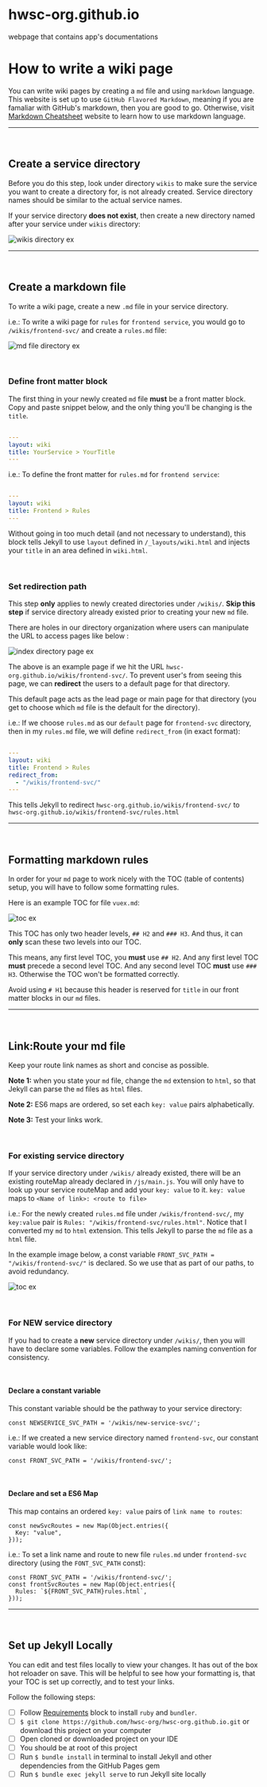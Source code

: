 # hwsc-org.github.io
webpage that contains app's documentations

# How to write a wiki page 
You can write wiki pages by creating a `md` file and using `markdown` language. 
This website is set up to use `GitHub Flavored Markdown`, meaning if you are famaliar 
with GitHub's markdown, then you are good to go. Otherwise, visit 
[Markdown Cheatsheet](https://github.com/adam-p/markdown-here/wiki/Markdown-Cheatsheet) website to
learn how to use markdown language.

---
<br>

## Create a service directory
Before you do this step, look under directory `wikis` to make sure the service 
you want to create a directory for, is not already created. Service directory
names should be similar to the actual service names.

If your service directory **does not exist**, then create a new directory named after 
your service under `wikis` directory:

![wikis directory ex](/images/readme/wikis-directory.png)

---
<br>

## Create a markdown file
To write a wiki page, create a new `.md` file in your service directory.

i.e.: To write a wiki page for `rules` for `frontend service`, 
you would go to `/wikis/frontend-svc/` and create a `rules.md` file:

![md file directory ex](/images/readme/md-file-directory.png)

<br>

### Define front matter block
The first thing in your newly created `md` file **must** be a front matter block.
Copy and paste snippet below, and the only thing you'll be changing is the `title`.

```yaml

---
layout: wiki
title: YourService > YourTitle
---

```

i.e.: To define the front matter for `rules.md` for `frontend service`:

```yaml

---
layout: wiki
title: Frontend > Rules
---

```

Without going in too much detail (and not necessary to understand), this block tells 
Jekyll to use `layout` defined in `/_layouts/wiki.html` and injects your 
`title` in an area defined in `wiki.html`.

<br>

### Set redirection path
This step **only** applies to newly created directories under `/wikis/`. 
**Skip this step** if service directory already existed prior to creating 
your new `md` file.

There are holes in our directory organization where users can manipulate the URL
to access pages like below :

![index directory page ex](/images/readme/index-directory-page.png)

The above is an example page if we hit the URL `hwsc-org.github.io/wikis/frontend-svc/`. 
To prevent user's from seeing this page, we can **redirect** the users to a default 
page for that directory.

This default page acts as the lead page or main page for that directory 
(you get to choose which `md` file is the default for the directory).

i.e.: If we choose `rules.md` as our `default` page for `frontend-svc` directory, then
in my `rules.md` file, we will define `redirect_from` (in exact format):

```yaml

---
layout: wiki
title: Frontend > Rules
redirect_from:
  - "/wikis/frontend-svc/"
---

```

This tells Jekyll to redirect `hwsc-org.github.io/wikis/frontend-svc/` to 
`hwsc-org.github.io/wikis/frontend-svc/rules.html` 

---
<br>

## Formatting markdown rules
In order for your `md` page to work nicely with the TOC (table of contents) setup, you 
will have to follow some formatting rules.

Here is an example TOC for file `vuex.md`:

![toc ex](/images/readme/toc-ex.png)

This TOC has only two header levels, `## H2` and `### H3`. And thus, it can **only** 
scan these two levels into our TOC. 

This means, any first level TOC, you **must** use `## H2`. And any first level TOC
**must** precede a second level TOC. And any second level TOC **must** use `### H3`.
Otherwise the TOC won't be formatted correctly.

Avoid using `# H1` because this header is reserved for `title` in our
front matter blocks in our `md` files.

---
<br>

## Link:Route your md file
Keep your route link names as short and concise as possible.

**Note 1:** when you state your `md` file, change the `md` extension to `html`, so that
Jekyll can parse the `md` files as `html` files.

**Note 2:** ES6 maps are ordered, so set each `key: value` pairs alphabetically.

**Note 3:** Test your links work.

<br>

### For existing service directory
If your service directory under `/wikis/` already existed, there will be an existing 
routeMap already declared in `/js/main.js`. You will only have to look up
your service routeMap and add your `key: value` to it. `key: value` maps to `<Name of link>: <route to file>`

i.e.: For the newly created `rules.md` file under `/wikis/frontend-svc/`, my `key:value` pair is 
`Rules: "/wikis/frontend-svc/rules.html"`. Notice that I converted my `md` to `html`
extension. This tells Jekyll to parse the `md` file as a `html` file.

In the example image below, a const variable `FRONT_SVC_PATH = "/wikis/frontend-svc/"` is declared.
So we use that as part of our paths, to avoid redundancy.

![toc ex](/images/readme/routes-ex.png)

<br>

### For NEW service directory
If you had to create a **new** service directory under `/wikis/`, then you will
have to declare some variables. Follow the examples naming convention for consistency.

<br>

#### Declare a constant variable
This constant variable should be the pathway to your service directory:

```
const NEWSERVICE_SVC_PATH = '/wikis/new-service-svc/';
```

i.e.: If we created a new service directory named `frontend-svc`, our constant variable would
look like:

```
const FRONT_SVC_PATH = '/wikis/frontend-svc/';
```
<br>

#### Declare and set a ES6 Map
This map contains an ordered `key: value` pairs of `link name to routes`:

```
const newSvcRoutes = new Map(Object.entries({
  Key: "value",
}));
```

i.e.: To set a link name and route to new file `rules.md` under `frontend-svc` directory
(using the `FONT_SVC_PATH` const):
```
const FRONT_SVC_PATH = '/wikis/frontend-svc/';
const frontSvcRoutes = new Map(Object.entries({
  Rules: `${FRONT_SVC_PATH}rules.html`,
}));
```

---
<br>

## Set up Jekyll Locally
You can edit and test files locally to view your changes. It has out of the box hot reloader on save. This will be helpful to see how your formatting is, that your TOC is set up correctly, and to test your links.

Follow the following steps:
- [ ] Follow [Requirements](https://help.github.com/en/articles/setting-up-your-github-pages-site-locally-with-jekyll#requirements) block to install `ruby` and `bundler`.
- [ ] `$ git clone https://github.com/hwsc-org/hwsc-org.github.io.git` or download this project on your computer
- [ ] Open cloned or downloaded project on your IDE
- [ ] You should be at root of this project
- [ ] Run `$ bundle install` in terminal to install Jekyll and other dependencies from the GitHub Pages gem
- [ ] Run `$ bundle exec jekyll serve` to run Jekyll site locally

